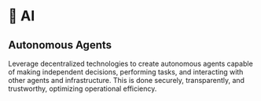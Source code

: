 # 🤖 AI

## Autonomous Agents

Leverage decentralized technologies to create autonomous agents capable of making independent decisions, performing tasks, and interacting with other agents and infrastructure. This is done securely, transparently, and trustworthy, optimizing operational efficiency.

